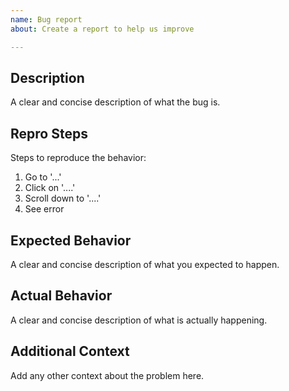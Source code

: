 ```yaml
---
name: Bug report
about: Create a report to help us improve

---
```


## Description
A clear and concise description of what the bug is.


## Repro Steps
Steps to reproduce the behavior:
1. Go to '...'
2. Click on '....'
3. Scroll down to '....'
4. See error

## Expected Behavior
A clear and concise description of what you expected to happen.

## Actual Behavior
A clear and concise description of what is actually happening.

## Additional Context
Add any other context about the problem here.